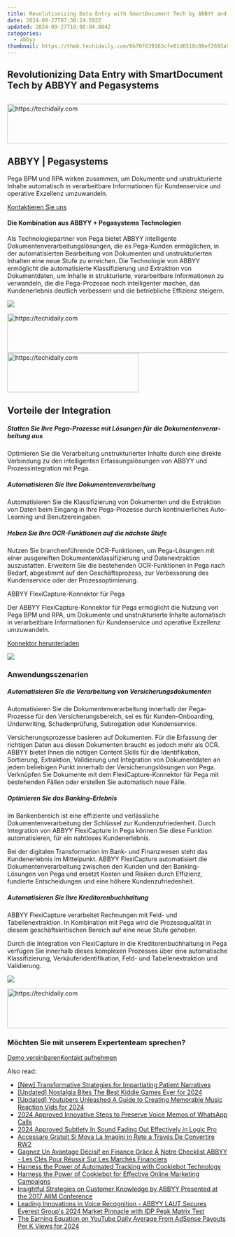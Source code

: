 ```yaml
---
title: Revolutionizing Data Entry with SmartDocument Tech by ABBYY and Pegasystems
date: 2024-09-27T07:38:24.592Z
updated: 2024-09-27T18:00:04.084Z
categories:
  - abbyy
thumbnail: https://thmb.techidaily.com/6b70f639163cfe01d6518c08ef2693a5f686b7373d5c47d7a53f258bef450907.jpg
---
```


## Revolutionizing Data Entry with SmartDocument Tech by ABBYY and Pegasystems

## 

<!-- affiliate ads begin -->
<a href="https://appsumo.8odi.net/c/5597632/2123739/7443" target="_top" id="2123739">
  <img src="//a.impactradius-go.com/display-ad/7443-2123739" border="0" alt="https://techidaily.com" width="728" height="90"/>
</a>
<img height="0" width="0" src="https://appsumo.8odi.net/i/5597632/2123739/7443" style="position:absolute;visibility:hidden;" border="0" />
<!-- affiliate ads end -->

## ABBYY | Pegasystems 

Pega BPM und RPA wirken zusammen, um Dokumente und unstrukturierte Inhalte automatisch in verarbeitbare Informationen für Kundenservice und operative Exzellenz umzuwandeln.

[Kontaktieren Sie uns](https://tools.techidaily.com/abbyy/products/)

#### Die Kombination aus ABBYY + Pegasystems Technologien 

Als Technologiepartner von Pega bietet ABBYY intelligente Dokumentenverarbeitungslösungen, die es Pega-Kunden ermöglichen, in der automatisierten Bearbeitung von Dokumenten und unstrukturierten Inhalten eine neue Stufe zu erreichen. Die Technologie von ABBYY ermöglicht die automatisierte Klassifizierung und Extraktion von Dokumentdaten, um Inhalte in strukturierte, verarbeitbare Informationen zu verwandeln, die die Pega-Prozesse noch intelligenter machen, das Kundenerlebnis deutlich verbessern und die betriebliche Effizienz steigern.

![](https://content.abbyy.com/-/media/project/abbyy/abbyy/solutions/digital-onboarding/overview-image.jpg?h=716&iar=0&w=1272)

<!-- affiliate ads begin -->
<a href="https://appsumo.8odi.net/c/5597632/2144298/7443" target="_top" id="2144298">
  <img src="//a.impactradius-go.com/display-ad/7443-2144298" border="0" alt="https://techidaily.com" width="728" height="90"/>
</a>
<img height="0" width="0" src="https://appsumo.8odi.net/i/5597632/2144298/7443" style="position:absolute;visibility:hidden;" border="0" />
<!-- affiliate ads end -->

<!-- affiliate ads begin -->
<a href="https://laganoo.pxf.io/c/5597632/1657396/16446" target="_top" id="1657396">
  <img src="//a.impactradius-go.com/display-ad/16446-1657396" border="0" alt="https://techidaily.com" width="300" height="90"/>
</a>
<img height="0" width="0" src="https://laganoo.pxf.io/i/5597632/1657396/16446" style="position:absolute;visibility:hidden;" border="0" />
<!-- affiliate ads end -->

## Vorteile der Integration

##### Statten Sie Ihre Pega-Prozesse mit Lösungen für die Dokumentenverar­beitung aus 

Optimieren Sie die Verarbeitung unstrukturierter Inhalte durch eine direkte Verbindung zu den intelligenten Erfassungslösungen von ABBYY und Prozessintegration mit Pega.

##### Automatisieren Sie Ihre Dokumentenverar­beitung 

Automatisieren Sie die Klassifizierung von Dokumenten und die Extraktion von Daten beim Eingang in Ihre Pega-Prozesse durch kontinuierliches Auto-Learning und Benutzereingaben.

##### Heben Sie Ihre OCR-Funktionen auf die nächste Stufe 

Nutzen Sie branchenführende OCR-Funktionen, um Pega-Lösungen mit einer ausgereiften Dokumentenklassifizierung und Datenextraktion auszustatten. Erweitern Sie die bestehenden OCR-Funktionen in Pega nach Bedarf, abgestimmt auf den Geschäftsprozess, zur Verbesserung des Kundenservice oder der Prozessoptimierung.

ABBYY FlexiCapture-Konnektor für Pega 

Der ABBYY FlexiCapture-Konnektor für Pega ermöglicht die Nutzung von Pega BPM und RPA, um Dokumente und unstrukturierte Inhalte automatisch in verarbeitbare Informationen für Kundenservice und operative Exzellenz umzuwandeln.

[Konnektor herunterladen](https://tools.techidaily.com/abbyy/products/)

![](https://content.abbyy.com/-/media/feature/basecomponents/clients/pegasystems_logo_rev_120px.png?h=26&iar=0&w=120)

### Anwendungsszenarien 

##### Automatisieren Sie die Verarbeitung von Versicherungsdokumenten 

Automatisieren Sie die Dokumentenverarbeitung innerhalb der Pega-Prozesse für den Versicherungsbereich, sei es für Kunden-Onboarding, Underwriting, Schadenprüfung, Subrogation oder Kundenservice. 

Versicherungsprozesse basieren auf Dokumenten. Für die Erfassung der richtigen Daten aus diesen Dokumenten braucht es jedoch mehr als OCR. ABBYY bietet Ihnen die nötigen Content Skills für die Identifikation, Sortierung, Extraktion, Validierung und Integration von Dokumentdaten an jedem beliebigen Punkt innerhalb der Versicherungslösungen von Pega. Verknüpfen Sie Dokumente mit dem FlexiCapture-Konnektor für Pega mit bestehenden Fällen oder erstellen Sie automatisch neue Fälle. 

##### Optimieren Sie das Banking-Erlebnis 

Im Bankenbereich ist eine effiziente und verlässliche Dokumentenverarbeitung der Schlüssel zur Kundenzufriedenheit. Durch Integration von ABBYY FlexiCapture in Pega können Sie diese Funktion automatisieren, für ein nahtloses Kundenerlebnis. 

Bei der digitalen Transformation im Bank- und Finanzwesen steht das Kundenerlebnis im Mittelpunkt. ABBYY FlexiCapture automatisiert die Dokumentenverarbeitung zwischen den Kunden und den Banking-Lösungen von Pega und ersetzt Kosten und Risiken durch Effizienz, fundierte Entscheidungen und eine höhere Kundenzufriedenheit. 

##### Automatisieren Sie Ihre Kreditorenbuchhaltung 

ABBYY FlexiCapture verarbeitet Rechnungen mit Feld- und Tabellenextraktion. In Kombination mit Pega wird die Prozessqualität in diesem geschäftskritischen Bereich auf eine neue Stufe gehoben. 

Durch die Integration von FlexiCapture in die Kreditorenbuchhaltung in Pega verfügen Sie innerhalb dieses komplexen Prozesses über eine automatische Klassifizierung, Verkäuferidentifikation, Feld- und Tabellenextraktion und Validierung. 

![](https://content.abbyy.com/-/media/feature/basecomponents/assets-thumbnails/abbyy_microscopic_web_photos_2_1486--836.jpg?h=836&iar=0&w=1486)

<!-- affiliate ads begin -->
<a href="https://appsumo.8odi.net/c/5597632/2151869/7443" target="_top" id="2151869">
  <img src="//a.impactradius-go.com/display-ad/7443-2151869" border="0" alt="https://techidaily.com" width="728" height="90"/>
</a>
<img height="0" width="0" src="https://appsumo.8odi.net/i/5597632/2151869/7443" style="position:absolute;visibility:hidden;" border="0" />
<!-- affiliate ads end -->

### Möchten Sie mit unserem Expertenteam sprechen?

[Demo vereinbaren](https://tools.techidaily.com/abbyy/products/)[Kontakt aufnehmen](https://tools.techidaily.com/abbyy/products/)

<ins class="adsbygoogle"
     style="display:block"
     data-ad-format="autorelaxed"
     data-ad-client="ca-pub-7571918770474297"
     data-ad-slot="1223367746"></ins>

<ins class="adsbygoogle"
     style="display:block"
     data-ad-client="ca-pub-7571918770474297"
     data-ad-slot="8358498916"
     data-ad-format="auto"
     data-full-width-responsive="true"></ins>

<span class="atpl-alsoreadstyle">Also read:</span>
<div><ul>
<li><a href="https://article-helps.techidaily.com/new-transformative-strategies-for-impartiating-patient-narratives/"><u>[New] Transformative Strategies for Impartiating Patient Narratives</u></a></li>
<li><a href="https://on-screen-recording.techidaily.com/updated-nostalgia-bites-the-best-kiddie-games-ever-for-2024/"><u>[Updated] Nostalgia Bites The Best Kiddie Games Ever for 2024</u></a></li>
<li><a href="https://youtube-lab.techidaily.com/ed-youtubers-unleashed-a-guide-to-creating-memorable-music-reaction-vids-for-2024/"><u>[Updated] Youtubers Unleashed A Guide to Creating Memorable Music Reaction Vids for 2024</u></a></li>
<li><a href="https://remote-screen-capture.techidaily.com/2024-approved-innovative-steps-to-preserve-voice-memos-of-whatsapp-calls/"><u>2024 Approved Innovative Steps to Preserve Voice Memos of WhatsApp Calls</u></a></li>
<li><a href="https://fox-cloud.techidaily.com/2024-approved-subtlety-in-sound-fading-out-effectively-in-logic-pro/"><u>2024 Approved Subtlety In Sound Fading Out Effectively in Logic Pro</u></a></li>
<li><a href="https://some-knowledge.techidaily.com/accessare-gratuit-si-mova-la-imagini-in-rete-a-traves-de-convertire-rw2/"><u>Accessare Gratuit Si Mova La Imagini in Rete a Través De Convertire RW2</u></a></li>
<li><a href="https://solve-hot.techidaily.com/gagnez-un-avantage-decisif-en-finance-grace-a-notre-checklist-abbyy-les-cles-pour-reussir-sur-les-marches-financiers/"><u>Gagnez Un Avantage Décisif en Finance Grâce À Notre Checklist ABBYY - Les Clés Pour Réussir Sur Les Marchés Financiers</u></a></li>
<li><a href="https://solve-hot.techidaily.com/harness-the-power-of-automated-tracking-with-cookiebot-technology/"><u>Harness the Power of Automated Tracking with Cookiebot Technology</u></a></li>
<li><a href="https://solve-hot.techidaily.com/harness-the-power-of-cookiebot-for-effective-online-marketing-campaigns/"><u>Harness the Power of Cookiebot for Effective Online Marketing Campaigns</u></a></li>
<li><a href="https://solve-hot.techidaily.com/insightful-strategies-on-customer-knowledge-by-abbyy-presented-at-the-2017-aiim-conference/"><u>Insightful Strategies on Customer Knowledge by ABBYY Presented at the 2017 AIIM Conference</u></a></li>
<li><a href="https://solve-hot.techidaily.com/leading-innovations-in-voice-recognition-abbyy-laut-secures-everest-groups-2024-market-pinnacle-with-idp-peak-matrix-test/"><u>Leading Innovations in Voice Recognition - ABBYY LAUT Secures Everest Group's 2024 Market Pinnacle with IDP Peak Matrix Test</u></a></li>
<li><a href="https://facebook-video-share.techidaily.com/the-earning-equation-on-youtube-daily-average-from-adsense-payouts-per-k-views-for-2024/"><u>The Earning Equation on YouTube Daily Average From AdSense Payouts Per K Views for 2024</u></a></li>
</ul></div>

